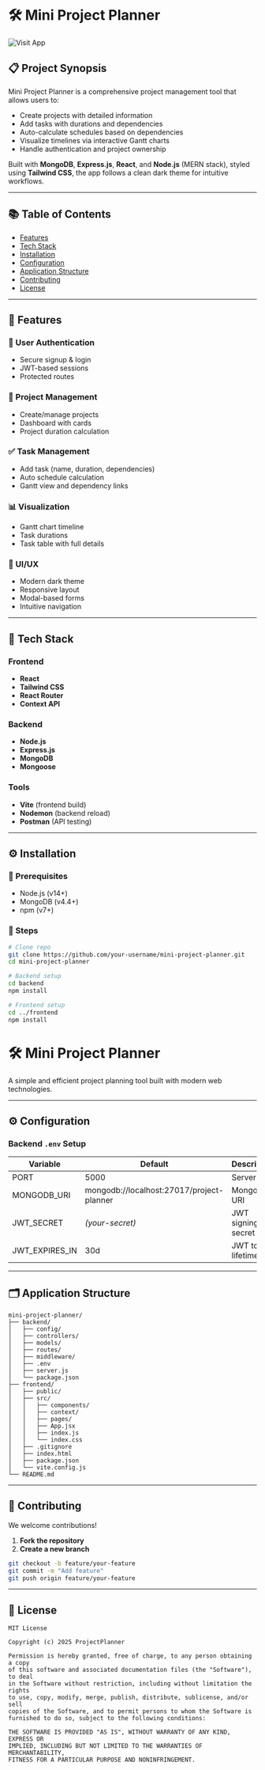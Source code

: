 # 🛠️ Mini Project Planner

![Visit App](https://project-planner-git-main-akash-sapkals-projects.vercel.app/)

## 📋 Project Synopsis

Mini Project Planner is a comprehensive project management tool that allows users to:

- Create projects with detailed information  
- Add tasks with durations and dependencies  
- Auto-calculate schedules based on dependencies  
- Visualize timelines via interactive Gantt charts  
- Handle authentication and project ownership  

Built with **MongoDB**, **Express.js**, **React**, and **Node.js** (MERN stack), styled using **Tailwind CSS**, the app follows a clean dark theme for intuitive workflows.

---

## 📚 Table of Contents

- [Features](#features)  
- [Tech Stack](#tech-stack)  
- [Installation](#installation)  
- [Configuration](#configuration)   
- [Application Structure](#application-structure)  
- [Contributing](#contributing)  
- [License](#license)  

---

## 🚀 Features

### 🔐 User Authentication
- Secure signup & login
- JWT-based sessions
- Protected routes

### 📁 Project Management
- Create/manage projects
- Dashboard with cards
- Project duration calculation

### ✅ Task Management
- Add task (name, duration, dependencies)
- Auto schedule calculation
- Gantt view and dependency links

### 📊 Visualization
- Gantt chart timeline
- Task durations
- Task table with full details

### 🎨 UI/UX
- Modern dark theme
- Responsive layout
- Modal-based forms
- Intuitive navigation

---

## 🧰 Tech Stack

### Frontend
- **React**
- **Tailwind CSS**
- **React Router**
- **Context API**

### Backend
- **Node.js**
- **Express.js**
- **MongoDB**
- **Mongoose**

### Tools
- **Vite** (frontend build)
- **Nodemon** (backend reload)
- **Postman** (API testing)

---

## ⚙️ Installation

### 🔧 Prerequisites
- Node.js (v14+)
- MongoDB (v4.4+)
- npm (v7+)

### 🔨 Steps

```bash
# Clone repo
git clone https://github.com/your-username/mini-project-planner.git
cd mini-project-planner

# Backend setup
cd backend
npm install

# Frontend setup
cd ../frontend
npm install
```
# 🛠️ Mini Project Planner

A simple and efficient project planning tool built with modern web technologies.

---

## ⚙️ Configuration

### Backend `.env` Setup

| Variable        | Default                                         | Description           |
|----------------|-------------------------------------------------|-----------------------|
| PORT           | 5000                                            | Server port           |
| MONGODB_URI    | mongodb://localhost:27017/project-planner       | MongoDB URI           |
| JWT_SECRET     | *(your-secret)*                                 | JWT signing secret    |
| JWT_EXPIRES_IN | 30d                                             | JWT token lifetime    |

---
## 🗂️ Application Structure
```
mini-project-planner/
├── backend/
│   ├── config/
│   ├── controllers/
│   ├── models/
│   ├── routes/
│   ├── middleware/
│   ├── .env
│   ├── server.js
│   └── package.json
├── frontend/
│   ├── public/
│   ├── src/
│   │   ├── components/
│   │   ├── context/
│   │   ├── pages/
│   │   ├── App.jsx
│   │   ├── index.js
│   │   └── index.css
│   ├── .gitignore
│   ├── index.html
│   ├── package.json
│   └── vite.config.js
└── README.md
```
---

## 🤝 Contributing

We welcome contributions!

1. **Fork the repository**
2. **Create a new branch**

```bash
git checkout -b feature/your-feature
git commit -m "Add feature"
git push origin feature/your-feature
```
---
## 📄 License
```
MIT License

Copyright (c) 2025 ProjectPlanner

Permission is hereby granted, free of charge, to any person obtaining a copy
of this software and associated documentation files (the "Software"), to deal
in the Software without restriction, including without limitation the rights
to use, copy, modify, merge, publish, distribute, sublicense, and/or sell
copies of the Software, and to permit persons to whom the Software is
furnished to do so, subject to the following conditions:

THE SOFTWARE IS PROVIDED "AS IS", WITHOUT WARRANTY OF ANY KIND, EXPRESS OR
IMPLIED, INCLUDING BUT NOT LIMITED TO THE WARRANTIES OF MERCHANTABILITY,
FITNESS FOR A PARTICULAR PURPOSE AND NONINFRINGEMENT.
```
